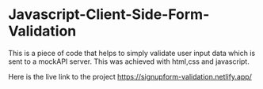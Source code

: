 # Javascript-Client-Side-Form-Validation

This is a piece of code that helps to simply validate user input data which is sent to a mockAPI server. This was achieved with html,css and javascript.

Here is the live link to the project https://signupform-validation.netlify.app/
